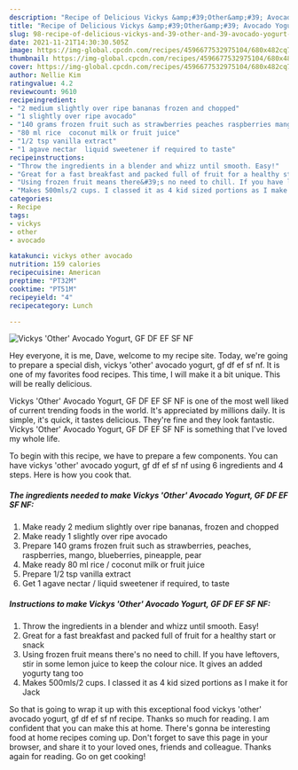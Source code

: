```yaml
---
description: "Recipe of Delicious Vickys &amp;#39;Other&amp;#39; Avocado Yogurt, GF DF EF SF NF"
title: "Recipe of Delicious Vickys &amp;#39;Other&amp;#39; Avocado Yogurt, GF DF EF SF NF"
slug: 98-recipe-of-delicious-vickys-and-39-other-and-39-avocado-yogurt-gf-df-ef-sf-nf
date: 2021-11-21T14:30:30.505Z
image: https://img-global.cpcdn.com/recipes/4596677532975104/680x482cq70/vickys-other-avocado-yogurt-gf-df-ef-sf-nf-recipe-main-photo.jpg
thumbnail: https://img-global.cpcdn.com/recipes/4596677532975104/680x482cq70/vickys-other-avocado-yogurt-gf-df-ef-sf-nf-recipe-main-photo.jpg
cover: https://img-global.cpcdn.com/recipes/4596677532975104/680x482cq70/vickys-other-avocado-yogurt-gf-df-ef-sf-nf-recipe-main-photo.jpg
author: Nellie Kim
ratingvalue: 4.2
reviewcount: 9610
recipeingredient:
- "2 medium slightly over ripe bananas frozen and chopped"
- "1 slightly over ripe avocado"
- "140 grams frozen fruit such as strawberries peaches raspberries mango blueberries pineapple pear"
- "80 ml rice  coconut milk or fruit juice"
- "1/2 tsp vanilla extract"
- "1 agave nectar  liquid sweetener if required to taste"
recipeinstructions:
- "Throw the ingredients in a blender and whizz until smooth. Easy!"
- "Great for a fast breakfast and packed full of fruit for a healthy start or snack"
- "Using frozen fruit means there&#39;s no need to chill. If you have leftovers, stir in some lemon juice to keep the colour nice. It gives an added yogurty tang too"
- "Makes 500mls/2 cups. I classed it as 4 kid sized portions as I make it for Jack"
categories:
- Recipe
tags:
- vickys
- other
- avocado

katakunci: vickys other avocado 
nutrition: 159 calories
recipecuisine: American
preptime: "PT32M"
cooktime: "PT51M"
recipeyield: "4"
recipecategory: Lunch

---
```



![Vickys &#39;Other&#39; Avocado Yogurt, GF DF EF SF NF](https://img-global.cpcdn.com/recipes/4596677532975104/680x482cq70/vickys-other-avocado-yogurt-gf-df-ef-sf-nf-recipe-main-photo.jpg)

Hey everyone, it is me, Dave, welcome to my recipe site. Today, we're going to prepare a special dish, vickys &#39;other&#39; avocado yogurt, gf df ef sf nf. It is one of my favorites food recipes. This time, I will make it a bit unique. This will be really delicious.

Vickys &#39;Other&#39; Avocado Yogurt, GF DF EF SF NF is one of the most well liked of current trending foods in the world. It's appreciated by millions daily. It is simple, it's quick, it tastes delicious. They're fine and they look fantastic. Vickys &#39;Other&#39; Avocado Yogurt, GF DF EF SF NF is something that I've loved my whole life.




To begin with this recipe, we have to prepare a few components. You can have vickys &#39;other&#39; avocado yogurt, gf df ef sf nf using 6 ingredients and 4 steps. Here is how you cook that.

<!--inarticleads1-->

##### The ingredients needed to make Vickys &#39;Other&#39; Avocado Yogurt, GF DF EF SF NF:

1. Make ready 2 medium slightly over ripe bananas, frozen and chopped
1. Make ready 1 slightly over ripe avocado
1. Prepare 140 grams frozen fruit such as strawberries, peaches, raspberries, mango, blueberries, pineapple, pear
1. Make ready 80 ml rice / coconut milk or fruit juice
1. Prepare 1/2 tsp vanilla extract
1. Get 1 agave nectar / liquid sweetener if required, to taste




<!--inarticleads2-->

##### Instructions to make Vickys &#39;Other&#39; Avocado Yogurt, GF DF EF SF NF:

1. Throw the ingredients in a blender and whizz until smooth. Easy!
1. Great for a fast breakfast and packed full of fruit for a healthy start or snack
1. Using frozen fruit means there&#39;s no need to chill. If you have leftovers, stir in some lemon juice to keep the colour nice. It gives an added yogurty tang too
1. Makes 500mls/2 cups. I classed it as 4 kid sized portions as I make it for Jack




So that is going to wrap it up with this exceptional food vickys &#39;other&#39; avocado yogurt, gf df ef sf nf recipe. Thanks so much for reading. I am confident that you can make this at home. There's gonna be interesting food at home recipes coming up. Don't forget to save this page in your browser, and share it to your loved ones, friends and colleague. Thanks again for reading. Go on get cooking!
